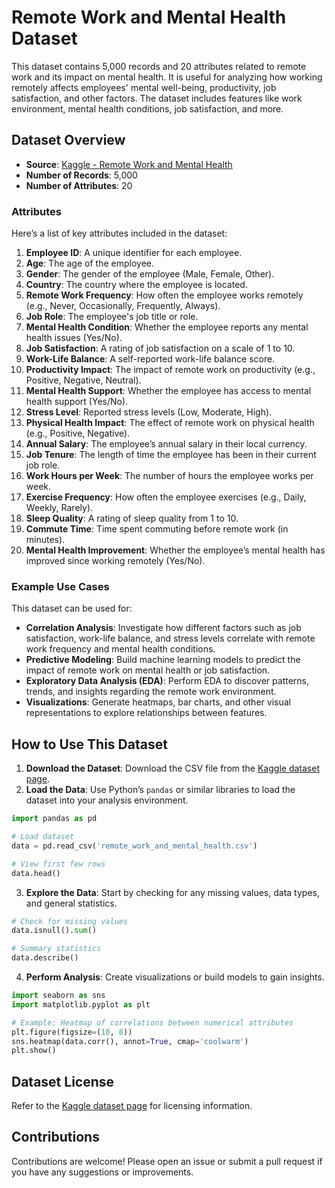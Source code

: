# Remote Work and Mental Health Dataset

This dataset contains 5,000 records and 20 attributes related to remote work and its impact on mental health. It is useful for analyzing how working remotely affects employees' mental well-being, productivity, job satisfaction, and other factors. The dataset includes features like work environment, mental health conditions, job satisfaction, and more.

## Dataset Overview

- **Source**: [Kaggle - Remote Work and Mental Health](https://www.kaggle.com/datasets/waqi786/remote-work-and-mental-health)
- **Number of Records**: 5,000
- **Number of Attributes**: 20

### Attributes

Here’s a list of key attributes included in the dataset:

1. **Employee ID**: A unique identifier for each employee.
2. **Age**: The age of the employee.
3. **Gender**: The gender of the employee (Male, Female, Other).
4. **Country**: The country where the employee is located.
5. **Remote Work Frequency**: How often the employee works remotely (e.g., Never, Occasionally, Frequently, Always).
6. **Job Role**: The employee's job title or role.
7. **Mental Health Condition**: Whether the employee reports any mental health issues (Yes/No).
8. **Job Satisfaction**: A rating of job satisfaction on a scale of 1 to 10.
9. **Work-Life Balance**: A self-reported work-life balance score.
10. **Productivity Impact**: The impact of remote work on productivity (e.g., Positive, Negative, Neutral).
11. **Mental Health Support**: Whether the employee has access to mental health support (Yes/No).
12. **Stress Level**: Reported stress levels (Low, Moderate, High).
13. **Physical Health Impact**: The effect of remote work on physical health (e.g., Positive, Negative).
14. **Annual Salary**: The employee’s annual salary in their local currency.
15. **Job Tenure**: The length of time the employee has been in their current job role.
16. **Work Hours per Week**: The number of hours the employee works per week.
17. **Exercise Frequency**: How often the employee exercises (e.g., Daily, Weekly, Rarely).
18. **Sleep Quality**: A rating of sleep quality from 1 to 10.
19. **Commute Time**: Time spent commuting before remote work (in minutes).
20. **Mental Health Improvement**: Whether the employee’s mental health has improved since working remotely (Yes/No).

### Example Use Cases

This dataset can be used for:

- **Correlation Analysis**: Investigate how different factors such as job satisfaction, work-life balance, and stress levels correlate with remote work frequency and mental health conditions.
- **Predictive Modeling**: Build machine learning models to predict the impact of remote work on mental health or job satisfaction.
- **Exploratory Data Analysis (EDA)**: Perform EDA to discover patterns, trends, and insights regarding the remote work environment.
- **Visualizations**: Generate heatmaps, bar charts, and other visual representations to explore relationships between features.

## How to Use This Dataset

1. **Download the Dataset**: Download the CSV file from the [Kaggle dataset page](https://www.kaggle.com/datasets/waqi786/remote-work-and-mental-health/data).
2. **Load the Data**: Use Python’s `pandas` or similar libraries to load the dataset into your analysis environment.

```python
import pandas as pd

# Load dataset
data = pd.read_csv('remote_work_and_mental_health.csv')

# View first few rows
data.head()
```

3. **Explore the Data**: Start by checking for any missing values, data types, and general statistics.

```python
# Check for missing values
data.isnull().sum()

# Summary statistics
data.describe()
```

4. **Perform Analysis**: Create visualizations or build models to gain insights.

```python
import seaborn as sns
import matplotlib.pyplot as plt

# Example: Heatmap of correlations between numerical attributes
plt.figure(figsize=(10, 8))
sns.heatmap(data.corr(), annot=True, cmap='coolwarm')
plt.show()
```

## Dataset License

Refer to the [Kaggle dataset page](https://www.kaggle.com/datasets/waqi786/remote-work-and-mental-health/data) for licensing information.

## Contributions

Contributions are welcome! Please open an issue or submit a pull request if you have any suggestions or improvements.
